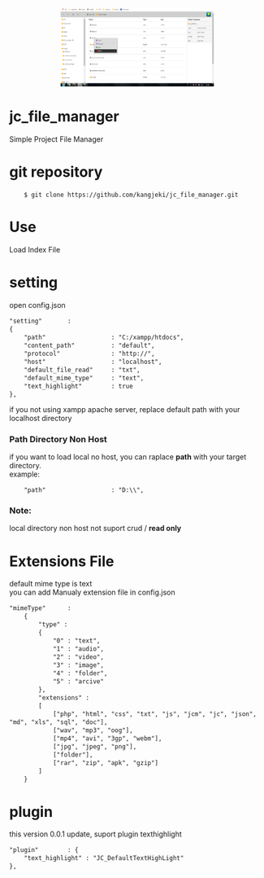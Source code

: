<div style="text-align: center;">
	<img src="sc.png" style="width: 60%;">
</div>

# jc_file_manager
Simple Project File Manager

# git repository

		$ git clone https://github.com/kangjeki/jc_file_manager.git

# Use
Load Index File

# setting
open config.json

	"setting" 		: 
	{
		"path" 					: "C:/xampp/htdocs",
		"content_path"			: "default",
		"protocol" 				: "http://",			
		"host" 					: "localhost",
		"default_file_read"		: "txt",
		"default_mime_type" 	: "text",
		"text_highlight"		: true
	},

if you not using xampp apache server, replace default path with your localhost directory

<h3>Path Directory Non Host</h3>

if you want to load local no host, you can raplace <b>path</b> with your target directory.
<br>
example:

		"path" 					: "D:\\",
<h3>Note: </h3>
local directory non host not suport crud / <b>read only</b>

# Extensions File
default mime type is text <br>
you can add Manualy extension file in config.json

	"mimeType" 		: 
		{
			"type" : 
			{
				"0"	: "text",
				"1" : "audio",
				"2" : "video",
				"3" : "image",
				"4" : "folder",
				"5" : "arcive"
			},
			"extensions" :
			[
				["php", "html", "css", "txt", "js", "jcm", "jc", "json", "md", "xls", "sql", "doc"],
				["wav", "mp3", "oog"],
				["mp4", "avi", "3gp", "webm"],
				["jpg", "jpeg", "png"],
				["folder"],
				["rar", "zip", "apk", "gzip"]
			]
		}


# plugin
this version 0.0.1 update, suport plugin texthighlight

	"plugin" 		: {
		"text_highlight" : "JC_DefaultTextHighLight"
	},


